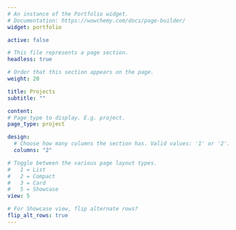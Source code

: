 ```yaml
---
# An instance of the Portfolio widget.
# Documentation: https://wowchemy.com/docs/page-builder/
widget: portfolio

active: false

# This file represents a page section.
headless: true

# Order that this section appears on the page.
weight: 20

title: Projects
subtitle: ""

content:
# Page type to display. E.g. project.
page_type: project

design:
  # Choose how many columns the section has. Valid values: '1' or '2'.
  columns: "2"

# Toggle between the various page layout types.
#   1 = List
#   2 = Compact
#   3 = Card
#   5 = Showcase
view: 5

# For Showcase view, flip alternate rows?
flip_alt_rows: true
---
```


